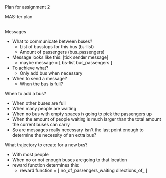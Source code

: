 Plan for assignment 2 

MAS-ter plan
<br><br>

Messages
* What to communicate between buses?
  * List of busstops for this bus (bs-list)
  * Amount of passengers (bus_passengers)
* Message looks like this: [tick sender message]
  *  maybe message = [ bs-list bus_passengers ]
* To achieve what?
  * Only add bus when necessary
* When to send a message?
  * When the bus is full?
  
When to add a bus?
* When other buses are full
* When many people are waiting
* When no bus with empty spaces is going to pick the passengers up
* When the amount of people waiting is much larger than the total amount the current buses can carry
* So are messages really necessary, isn't the last point enough to determine the necessity of an extra bus?

What trajectory to create for a new bus?
* With most people
* When no or not enough buses are going to that location
* reward function determines this:
  * reward function = [ no_of_passengers_waiting directions_of_ ]



